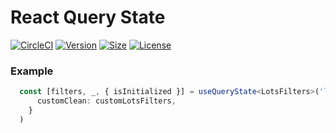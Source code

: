 # React Query State

[![CircleCI](https://img.shields.io/circleci/build/github/habx/react-query-state)](https://app.circleci.com/pipelines/github/habx/react-query-state)
[![Version](https://img.shields.io/npm/v/@habx/react-query-state)](https://www.npmjs.com/package/@habx/react-query-state)
[![Size](https://img.shields.io/bundlephobia/min/@habx/react-query-state)](https://bundlephobia.com/result?p=@habx/react-query-state)
[![License](https://img.shields.io/github/license/habx/react-query-state)](/LICENSE)

### Example
```typescript
  const [filters, _, { isInitialized }] = useQueryState<LotsFilters>('lotsFilters', { // eslint-disable-line
      customClean: customLotsFilters,
    }
  )
```

